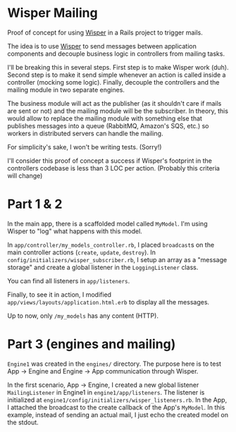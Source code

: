 Wisper Mailing
===

Proof of concept for using [Wisper][1] in a Rails project to trigger mails.

The idea is to use [Wisper][1] to send messages between application components and decouple business logic in controllers
 from mailing tasks.
 
I'll be breaking this in several steps. First step is to make Wisper work (duh). Second step is to make it send simple
 whenever an action is called inside a controller (mocking some logic). Finally, decouple the controllers and the mailing
 module in two separate engines.
 
The business module will act as the publisher (as it shouldn't care if mails are sent or not) and the mailing module
 will be the subscriber. In theory, this would allow to replace the mailing module with something else that publishes
 messages into a queue (RabbitMQ, Amazon's SQS, etc.) so workers in distributed servers can handle the mailing.
 
For simplicity's sake, I won't be writing tests. (Sorry!)
 
I'll consider this proof of concept a success if Wisper's footprint in the controllers codebase is less than 3 LOC per
 action. (Probably this criteria will change)
 
# Part 1 \& 2

In the main app, there is a scaffolded model called `MyModel`. I'm using Wisper to "log" what happens with this model. 

In `app/controller/my_models_controller.rb`, I placed `broadcast`s on the main controller actions (`create`, `update`, 
 `destroy`). In `config/initializers/wisper_subscriber.rb`, I setup an array as a "message storage" and create a global
 listener in the `LoggingListener` class. 
 
You can find all listeners in `app/listeners`.

Finally, to see it in action, I modified `app/views/layouts/application.html.erb` to display all the messages.

Up to now, only `/my_models` has any content (HTTP).

# Part 3 (engines and mailing)

`Engine1` was created in the `engines/` directory. The purpose here is to test App -> Engine and Engine -> App 
 communication through Wisper.
 
In the first scenario, App -> Engine, I created a new global listener `MailingListener` in Engine1 in `engine1/app/listeners`.
 The listener is initialized at `engine1/config/initializers/wisper_listeners.rb`. In the App, I attached the broadcast 
 to the create callback of the App's `MyModel`. In this example, instead of sending an actual mail, I just echo the 
 created model on the stdout.
  
 
 
 

[1]: https://github.com/krisleech/wisper    "Wisper"